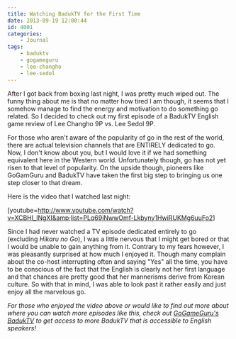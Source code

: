 ```yaml
---
title: Watching BadukTV for the First Time
date: 2013-09-19 12:00:44
id: 4001
categories:
	- Journal
tags:
	- baduktv
	- gogameguru
	- lee-changho
	- lee-sedol
---
```


After I got back from boxing last night, I was pretty much wiped out. The funny thing about me is that no matter how tired I am though, it seems that I somehow manage to find the energy and motivation to do something go related. So I decided to check out my first episode of a BadukTV English game review of Lee Changho 9P vs. Lee Sedol 9P.

For those who aren't aware of the popularity of go in the rest of the world, there are actual television channels that are ENTIRELY dedicated to go. Now, I don't know about you, but I would love it if we had something equivalent here in the Western world. Unfortunately though, go has not yet risen to that level of popularity. On the upside though, pioneers like GoGamGuru and BadukTV have taken the first big step to bringing us one step closer to that dream.

Here is the video that I watched last night:

[youtube=http://www.youtube.com/watch?v=XCBHI_lNgXI&amp;list=PLq69jNwwOmf-Lkbyny1HwiRUKMg6uuFo2]

Since I had never watched a TV episode dedicated entirely to go (excluding _Hikaru no Go_), I was a little nervous that I might get bored or that I would be unable to gain anything from it. Contrary to my fears however, I was pleasantly surprised at how much I enjoyed it. Though many complain about the co-host interrupting often and saying "Yes" all the time, you have to be conscious of the fact that the English is clearly not her first language and that chances are pretty good that her mannerisms derive from Korean culture. So with that in mind, I was able to look past it rather easily and just enjoy all the marvelous go.

_For those who enjoyed the video above or would like to find out more about where you can watch more episodes like this, check out [GoGameGuru's BadukTV](http://gogameguru.com/baduk-tv/) to get access to more BadukTV that is accessible to English speakers!_
